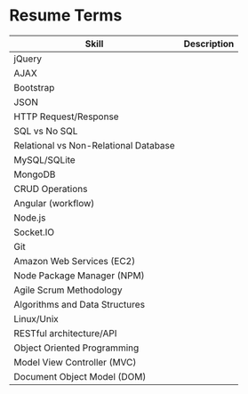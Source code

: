 # Resume Terms

Skill | Description
--- | ---
jQuery |
AJAX |
Bootstrap |
JSON |
HTTP Request/Response |
SQL vs No SQL |
Relational vs Non-Relational Database |
MySQL/SQLite |
MongoDB |
CRUD Operations |
Angular (workflow) |
Node.js |
Socket.&#8203;IO |
Git |
Amazon Web Services (EC2) |
Node Package Manager (NPM) |
Agile Scrum Methodology |
Algorithms and Data Structures |
Linux/Unix |
RESTful architecture/API |
Object Oriented Programming |
Model View Controller (MVC) |
Document Object Model (DOM) |
